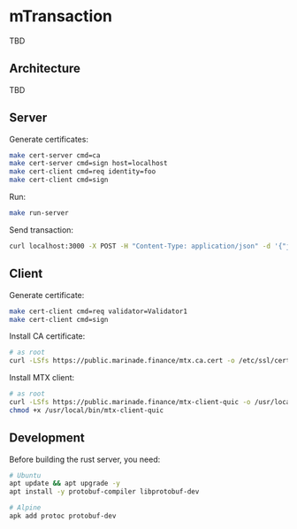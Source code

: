 # mTransaction
TBD

## Architecture
TBD

## Server
Generate certificates:
```bash
make cert-server cmd=ca
make cert-server cmd=sign host=localhost
make cert-client cmd=req identity=foo
make cert-client cmd=sign
```
Run:
```bash
make run-server
```
Send transaction:
```bash
curl localhost:3000 -X POST -H "Content-Type: application/json" -d '{"jsonrpc": "2.0", "method": "sendPriorityTransaction", "id":123, "params":["foo"] }'
```

## Client
Generate certificate:
```bash
make cert-client cmd=req validator=Validator1
make cert-client cmd=sign
```
Install CA certificate:
```bash
# as root
curl -LSfs https://public.marinade.finance/mtx.ca.cert -o /etc/ssl/certs/mtx.ca.cert
```
Install MTX client:
```bash
# as root
curl -LSfs https://public.marinade.finance/mtx-client-quic -o /usr/local/bin/mtx-client-quic
chmod +x /usr/local/bin/mtx-client-quic
```

## Development
Before building the rust server, you need:
```bash
# Ubuntu
apt update && apt upgrade -y
apt install -y protobuf-compiler libprotobuf-dev

# Alpine
apk add protoc protobuf-dev
```
